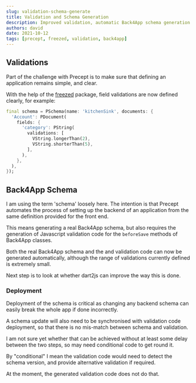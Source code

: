 ```yaml
---
slug: validation-schema-generate
title: Validation and Schema Generation
description: Improved validation, automatic Back4App schema generation
authors: david
date: 2021-10-12
tags: [precept, freezed, validation, back4app]
---
```


## Validations

Part of the challenge with Precept is to make sure that defining an application remains simple, and clear.

With the help of the [freezed](https://pub.dev/packages/freezed) package, field validations are now defined clearly, for example:

``` dart {7-10}
final schema = PSchema(name: 'kitchenSink', documents: {
  'Account': PDocument(
    fields: {
      'category': PString(
        validations: [
          VString.longerThan(2),
          VString.shorterThan(5),
        ],
      ),
    },
  ),
});

```


## Back4App Schema

I am using the term 'schema' loosely here.  The intention is that Precept automates the process of setting up the backend of an application from the same definition provided for the front end.

This means generating a real Back4App schema, but also requires the generation of Javascript validation code for the `beforeSave` methods of Back4App classes.

Both the real Back4App schema and the and validation code can now be generated automatically, although the range of validations currently defined is extremely small.

Next step is to look at whether dart2js can improve the way this is done.

### Deployment

Deployment of the schema is critical as changing any backend schema can easily break the whole app if done incorrectly.

A schema update will also need to be synchronised with validation code deployment, so that there is no mis-match between schema and validation.

I am not sure yet whether that can be achieved without at least some delay between the two steps, so may need conditional code to get round it.

By "conditional"  I mean the validation code would need to detect the schema version, and provide alternative validation if required.

At the moment, the generated validation code does not do that.